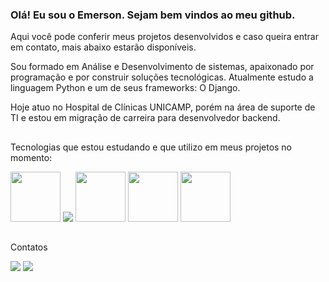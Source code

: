 ### Olá! Eu sou o Emerson. Sejam bem vindos ao meu github.
Aqui você pode conferir meus projetos desenvolvidos e caso queira entrar em contato, mais abaixo estarão disponíveis.

Sou formado em Análise e Desenvolvimento de sistemas, apaixonado por programação e por construir soluções tecnológicas. 
Atualmente estudo a linguagem Python e um de seus frameworks: O Django.

Hoje atuo no Hospital de Clínicas UNICAMP, porém na área de suporte de TI e estou em migração de carreira para desenvolvedor backend. 
##
Tecnologias que estou estudando e que utilizo em meus projetos no momento:

<div>
<img src="https://img.icons8.com/color/48/000000/python--v1.png" style="width:80px; height:80px;"/>
<img src="https://img.icons8.com/ios/80/FFFFFF/django.png"/>
<img src="https://img.icons8.com/color/48/000000/html-5--v1.png" style="width:80px; height:80px;"/>
<img src="https://img.icons8.com/color/48/000000/css3.png" style="width:80px; height:80px;"/>
<img src="https://img.icons8.com/color/48/000000/linux--v1.png" style="width:80px; height:80px;"/>
</div>  

##
Contatos

<div>
<a href = "mailto:emersonnascimento.freire@gmail.com"><img src="https://img.shields.io/badge/Gmail-D14836?style=for-the-badge&logo=gmail&logoColor=white" target="_blank"></a>
<a href="https://www.linkedin.com/in/emersonn-freire/" target="_blank"><img src="https://img.shields.io/badge/-LinkedIn-%230077B5?style=for-the-badge&logo=linkedin&logoColor=white" target="_blank"></a>   
</div>

